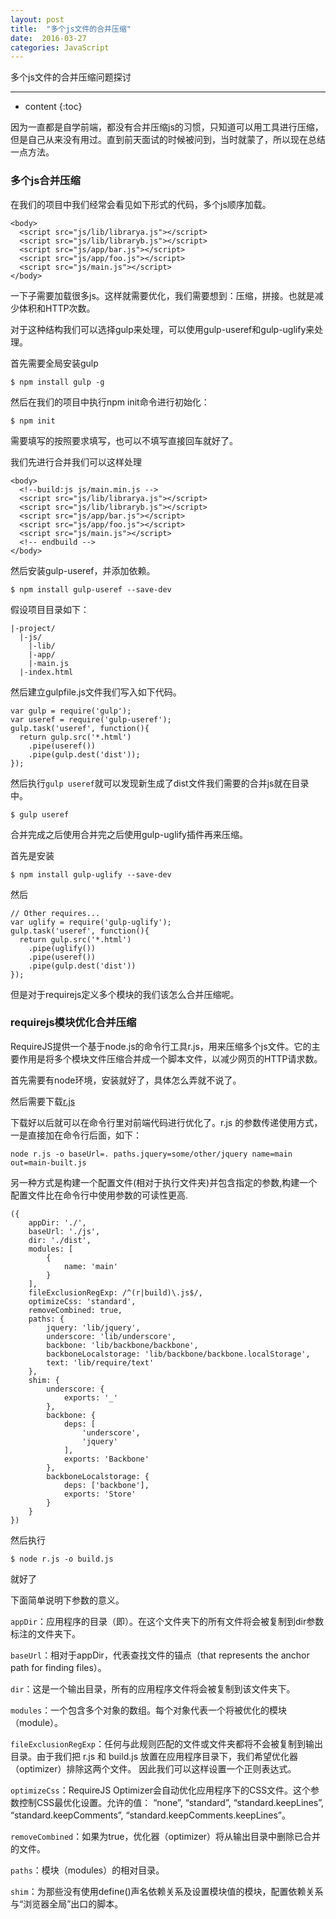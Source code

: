 ```yaml
---
layout: post
title:  "多个js文件的合并压缩"
date:  2016-03-27
categories: JavaScript
---
```


多个js文件的合并压缩问题探讨

---

* content
{:toc}

因为一直都是自学前端，都没有合并压缩js的习惯，只知道可以用工具进行压缩，但是自己从来没有用过。直到前天面试的时候被问到，当时就蒙了，所以现在总结一点方法。

### 多个js合并压缩

在我们的项目中我们经常会看见如下形式的代码，多个js顺序加载。

	<body>
	  <script src="js/lib/librarya.js"></script>
	  <script src="js/lib/libraryb.js"></script>
	  <script src="js/app/bar.js"></script>
	  <script src="js/app/foo.js"></script>
	  <script src="js/main.js"></script>
	</body>

一下子需要加载很多js。这样就需要优化，我们需要想到：压缩，拼接。也就是减少体积和HTTP次数。

对于这种结构我们可以选择gulp来处理，可以使用gulp-useref和gulp-uglify来处理。

首先需要全局安装gulp

	$ npm install gulp -g


然后在我们的项目中执行npm init命令进行初始化：

	$ npm init

需要填写的按照要求填写，也可以不填写直接回车就好了。

我们先进行合并我们可以这样处理

	<body>
	  <!--build:js js/main.min.js -->
	  <script src="js/lib/librarya.js"></script>
	  <script src="js/lib/libraryb.js"></script>
	  <script src="js/app/bar.js"></script>
	  <script src="js/app/foo.js"></script>
	  <script src="js/main.js"></script>
	  <!-- endbuild -->
	</body>

然后安装gulp-useref，并添加依赖。

	$ npm install gulp-useref --save-dev

假设项目目录如下：

	|-project/
	  |-js/
	    |-lib/
	    |-app/
	    |-main.js
	  |-index.html

然后建立gulpfile.js文件我们写入如下代码。

	var gulp = require('gulp');
	var useref = require('gulp-useref');
	gulp.task('useref', function(){
	  return gulp.src('*.html')
	    .pipe(useref())
	    .pipe(gulp.dest('dist'));
	});

然后执行` gulp useref `就可以发现新生成了dist文件我们需要的合并js就在目录中。

	$ gulp useref

合并完成之后使用合并完之后使用gulp-uglify插件再来压缩。

首先是安装

	$ npm install gulp-uglify --save-dev

然后

	// Other requires...
	var uglify = require('gulp-uglify');
	gulp.task('useref', function(){
	  return gulp.src('*.html')
	    .pipe(uglify()) 
	    .pipe(useref())
	    .pipe(gulp.dest('dist'))
	});

但是对于requirejs定义多个模块的我们该怎么合并压缩呢。

### requirejs模块优化合并压缩

RequireJS提供一个基于node.js的命令行工具r.js，用来压缩多个js文件。它的主要作用是将多个模块文件压缩合并成一个脚本文件，以减少网页的HTTP请求数。

首先需要有node环境，安装就好了，具体怎么弄就不说了。

然后需要下载[r.js](http://requirejs.org/docs/download.html#rjs)

下载好以后就可以在命令行里对前端代码进行优化了。r.js 的参数传递使用方式，一是直接加在命令行后面，如下：

	node r.js -o baseUrl=. paths.jquery=some/other/jquery name=main out=main-built.js

另一种方式是构建一个配置文件(相对于执行文件夹)并包含指定的参数,构建一个配置文件比在命令行中使用参数的可读性更高.


	({
	    appDir: './',
	    baseUrl: './js',
	    dir: './dist',
	    modules: [
	        {
	            name: 'main'
	        }
	    ],
	    fileExclusionRegExp: /^(r|build)\.js$/,
	    optimizeCss: 'standard',
	    removeCombined: true,
	    paths: {
	        jquery: 'lib/jquery',
	        underscore: 'lib/underscore',
	        backbone: 'lib/backbone/backbone',
	        backboneLocalstorage: 'lib/backbone/backbone.localStorage',
	        text: 'lib/require/text'
	    },
	    shim: {
	        underscore: {
	            exports: '_'
	        },
	        backbone: {
	            deps: [
	                'underscore',
	                'jquery'
	            ],
	            exports: 'Backbone'
	        },
	        backboneLocalstorage: {
	            deps: ['backbone'],
	            exports: 'Store'
	        }
	    }
	})

然后执行
	
	$ node r.js -o build.js

就好了

下面简单说明下参数的意义。

`appDir`：应用程序的目录（即<root>）。在这个文件夹下的所有文件将会被复制到dir参数标注的文件夹下。

`baseUrl`：相对于appDir，代表查找文件的锚点（that represents the anchor path for finding files）。

`dir`：这是一个输出目录，所有的应用程序文件将会被复制到该文件夹下。

`modules`：一个包含多个对象的数组。每个对象代表一个将被优化的模块（module）。

`fileExclusionRegExp`：任何与此规则匹配的文件或文件夹都将不会被复制到输出目录。由于我们把 r.js 和 build.js 放置在应用程序目录下，我们希望优化器（optimizer）排除这两个文件。 因此我们可以这样设置一个正则表达式。

`optimizeCss`：RequireJS Optimizer会自动优化应用程序下的CSS文件。这个参数控制CSS最优化设置。允许的值： “none”, “standard”, “standard.keepLines”, “standard.keepComments”, “standard.keepComments.keepLines”。

`removeCombined`：如果为true，优化器（optimizer）将从输出目录中删除已合并的文件。

`paths`：模块（modules）的相对目录。

`shim`：为那些没有使用define()声名依赖关系及设置模块值的模块，配置依赖关系与“浏览器全局”出口的脚本。

